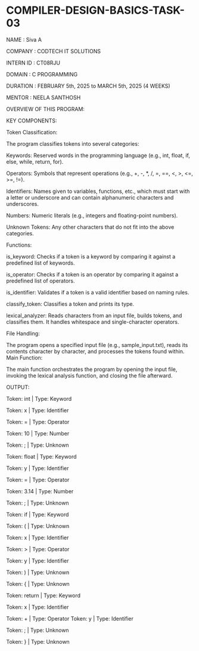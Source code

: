 # COMPILER-DESIGN-BASICS-TASK-03

NAME : Siva A

COMPANY : CODTECH IT SOLUTIONS

INTERN ID : CT08RJU

DOMAIN : C PROGRAMMING

DURATION : FEBRUARY 5th, 2025 to MARCH 5th, 2025 (4 WEEKS)

MENTOR : NEELA SANTHOSH

OVERVIEW OF THIS PROGRAM:

KEY COMPONENTS:

Token Classification:

The program classifies tokens into several categories:

Keywords: Reserved words in the programming language (e.g., int, float, if, else, while, return, for).

Operators: Symbols that represent operations (e.g., +, -, *, /, =, ==, <, >, <=, >=, !=).

Identifiers: Names given to variables, functions, etc., which must start with a letter or underscore and can contain alphanumeric characters and underscores.

Numbers: Numeric literals (e.g., integers and floating-point numbers).

Unknown Tokens: Any other characters that do not fit into the above categories.

Functions:

is_keyword: Checks if a token is a keyword by comparing it against a predefined list of keywords.

is_operator: Checks if a token is an operator by comparing it against a predefined list of operators.

is_identifier: Validates if a token is a valid identifier based on naming rules.

classify_token: Classifies a token and prints its type.

lexical_analyzer: Reads characters from an input file, builds tokens, and classifies them. It handles whitespace and single-character operators.

File Handling:

The program opens a specified input file (e.g., sample_input.txt), reads its contents character by character, and processes the tokens found within.
Main Function:

The main function orchestrates the program by opening the input file, invoking the lexical analysis function, and closing the file afterward.

OUTPUT:

Token: int | Type: Keyword

Token: x | Type: Identifier

Token: = | Type: Operator


Token: 10 | Type: Number

Token: ; | Type: Unknown

Token: float | Type: Keyword

Token: y | Type: Identifier

Token: = | Type: Operator

Token: 3.14 | Type: Number

Token: ; | Type: Unknown

Token: if | Type: Keyword

Token: ( | Type: Unknown

Token: x | Type: Identifier

Token: > | Type: Operator

Token: y | Type: Identifier

Token: ) | Type: Unknown

Token: { | Type: Unknown

Token: return | Type: Keyword

Token: x | Type: Identifier

Token: + | Type: Operator
Token: y | Type: Identifier

Token: ; | Type: Unknown

Token: } | Type: Unknown


